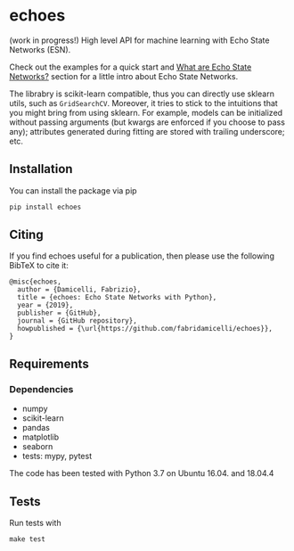 # echoes 
(work in progress!)
High level API for machine learning with Echo State Networks (ESN).

Check out the examples for a quick start and [What are Echo State Networks?](https://fabridamicelli.github.io/echoes/tutorial/index.md) section for a little intro about Echo State Networks.

The librabry is scikit-learn compatible, thus you can directly use sklearn utils, such as ```GridSearchCV```.
Moreover, it tries to stick to the intuitions that you might bring from using sklearn.
For example, models can be initialized without passing arguments (but kwargs are enforced if you choose to pass any); attributes generated during fitting are stored with trailing underscore; etc.


## Installation
You can install the package via pip
```sh
pip install echoes
```

## Citing
If you find echoes useful for a publication, then please use the following BibTeX to cite it:

```
@misc{echoes,
  author = {Damicelli, Fabrizio},
  title = {echoes: Echo State Networks with Python},
  year = {2019},
  publisher = {GitHub},
  journal = {GitHub repository},
  howpublished = {\url{https://github.com/fabridamicelli/echoes}},
}
```

## Requirements
### Dependencies
 - numpy
 - scikit-learn
 - pandas
 - matplotlib
 - seaborn 
 - tests: mypy, pytest 

The code has been tested with Python 3.7 on Ubuntu 16.04. and 18.04.4

## Tests 
Run tests with 
```
make test
```
